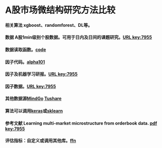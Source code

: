 # A股市场微结构研究方法比较
#### 相关算法 xgboost、randomforest、DL等。
#### 数据 A股1min级别个股数据。可用于日内及日间的课题研究。[URL key:7955](https://pan.baidu.com/s/1IL33dGj9Y5pozA4oOFq9qg)  
#### 数据读取函数。[code](https://github.com/Alsac/cuhk_project/blob/main/projectA_read_data.py)
#### 因子代码。[alpha101](https://github.com/Alsac/alpha101/blob/master/01-alpha%E5%9B%A0%E5%AD%90%E7%BC%96%E5%86%99)
#### 因子及机器学习研报。[URL key:7955](https://pan.baidu.com/s/1lHDiVAbcS-USiEYGFs6Hig)
#### 因子数据。[URL key:7955](https://pan.baidu.com/s/10zUP3xYf7FkW2UsYyfaRwg)
#### 其他数据源[MindGo](http://quant.10jqka.com.cn/platform/html/help-api.html?t=-1#226/829) [Tushare](https://waditu.com/document/2?doc_id=27)  
#### 算法可以调用[keras](https://keras.io/zh/)或[sklearn](https://www.scikitlearn.com.cn/)
#### 参考文献 Learning multi-market microstructure from orderbook data. [pdf key:7955](https://pan.baidu.com/s/1WrYIZm0FIjMtVmZ7SyxPWA) 
#### 评估指标：自定义或调用其他库。[ffn](http://pmorissette.github.io/ffn/quick.html)
